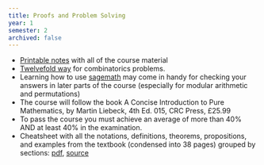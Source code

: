 ```yaml
---
title: Proofs and Problem Solving
year: 1
semester: 2
archived: false
---
```


- [Printable notes](https://www.notion.so/Proofs-and-Problem-Solving-4277d93a1231404c9a8e60e5337cdc2b) with all of the course material
- [Twelvefold way](https://en.wikipedia.org/wiki/Twelvefold_way) for combinatorics problems.
- Learning how to use [sagemath](https://sagemath.org) may come in handy for checking your answers in later parts of the course (especially for modular arithmetic and permutations)
- The course will follow the book A Concise Introduction to Pure Mathematics, by Martin Liebeck, 4th Ed. 015, CRC Press, £25.99
- To pass the course you must achieve an average of more than 40% AND at least 40% in the examination.
- Cheatsheet with all the notations, definitions, theorems, propositions, and examples from the textbook (condensed into 38 pages) grouped by sections: [pdf](http://betterinformatics.com/drive?next=1nm5puvICtw1RlVnMc0oarYt4Czv8sE9H), [source](https://github.com/boramalper/inf1-pps-cheatsheet)
